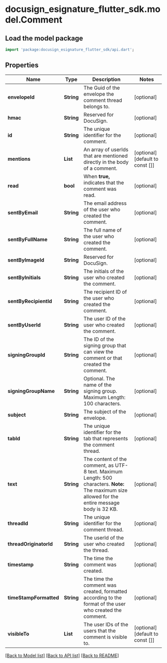 # docusign_esignature_flutter_sdk.model.Comment

## Load the model package
```dart
import 'package:docusign_esignature_flutter_sdk/api.dart';
```

## Properties
Name | Type | Description | Notes
------------ | ------------- | ------------- | -------------
**envelopeId** | **String** | The Guid of the envelope the comment thread belongs to. | [optional] 
**hmac** | **String** | Reserved for DocuSign. | [optional] 
**id** | **String** | The unique identifier for the comment. | [optional] 
**mentions** | **List<String>** | An array of userIds that are mentioned directly in the body of a comment. | [optional] [default to const []]
**read** | **bool** | When **true,** indicates that the comment was read. | [optional] 
**sentByEmail** | **String** | The email address of the user who created the comment. | [optional] 
**sentByFullName** | **String** | The full name of the user who created the comment. | [optional] 
**sentByImageId** | **String** | Reserved for DocuSign. | [optional] 
**sentByInitials** | **String** | The initials of the user who created the comment. | [optional] 
**sentByRecipientId** | **String** | The recipient ID of the user who created the comment. | [optional] 
**sentByUserId** | **String** | The user ID of the user who created the comment. | [optional] 
**signingGroupId** | **String** | The ID of the signing group that can view the comment or that created the comment. | [optional] 
**signingGroupName** | **String** | Optional. The name of the signing group.   Maximum Length: 100 characters.  | [optional] 
**subject** | **String** | The subject of the envelope. | [optional] 
**tabId** | **String** | The unique identifier for the tab that represents the comment thread. | [optional] 
**text** | **String** | The content of the comment, as UTF-8 text.   Maximum Length: 500 characters.  **Note:** The maximum size allowed for the entire message body is 32 KB.  | [optional] 
**threadId** | **String** | The unique identifier for the comment thread. | [optional] 
**threadOriginatorId** | **String** | The userId of the user who created the thread. | [optional] 
**timestamp** | **String** | The time the comment was created. | [optional] 
**timeStampFormatted** | **String** | The time the comment was created, formatted according to the format of the user who created the comment. | [optional] 
**visibleTo** | **List<String>** | The user IDs of the users that the comment is visible to. | [optional] [default to const []]

[[Back to Model list]](../README.md#documentation-for-models) [[Back to API list]](../README.md#documentation-for-api-endpoints) [[Back to README]](../README.md)


